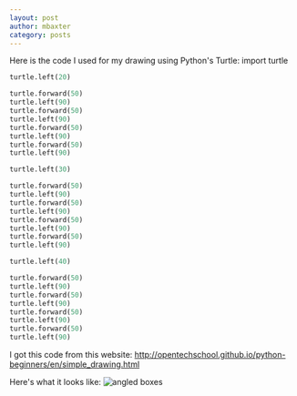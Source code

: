 ```yaml
---
layout: post
author: mbaxter
category: posts
---
```

Here is the code I used for my drawing using Python's Turtle:
import turtle

```python
turtle.left(20)

turtle.forward(50)
turtle.left(90)
turtle.forward(50)
turtle.left(90)
turtle.forward(50)
turtle.left(90)
turtle.forward(50)
turtle.left(90)

turtle.left(30)

turtle.forward(50)
turtle.left(90)
turtle.forward(50)
turtle.left(90)
turtle.forward(50)
turtle.left(90)
turtle.forward(50)
turtle.left(90)

turtle.left(40)

turtle.forward(50)
turtle.left(90)
turtle.forward(50)
turtle.left(90)
turtle.forward(50)
turtle.left(90)
turtle.forward(50)
turtle.left(90)
```

I got this code from this website: http://opentechschool.github.io/python-beginners/en/simple_drawing.html

Here's what it looks like: ![angled boxes](https://lh4.googleusercontent.com/-A6Qk3UUxMUU/Ui3NY1SarTI/AAAAAAAAARE/G84KFQhb4PQ/w277-h211-no/Screen+Shot+2013-09-09+at+9.19.22+AM.png "Angled Boxes")
